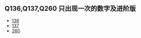 ## Q136,Q137,Q260 只出现一次的数字及进阶版
* [136](https://leetcode-cn.com/problems/single-number/)
* [137](https://leetcode-cn.com/problems/single-number-ii/)
* [260](https://leetcode-cn.com/problems/single-number-iii/)